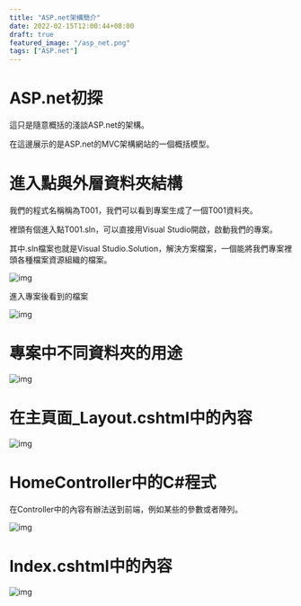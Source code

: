 ```yaml
---
title: "ASP.net架構簡介"
date: 2022-02-15T12:00:44+08:00
draft: true
featured_image: "/asp_net.png"
tags: ["ASP.net"]
---
```


# ASP.net初探
這只是隨意概括的淺談ASP.net的架構。

在這邊展示的是ASP.net的MVC架構網站的一個概括模型。

# 進入點與外層資料夾結構

我們的程式名稱稱為T001，我們可以看到專案生成了一個T001資料夾。

裡頭有個進入點T001.sln，可以直接用Visual Studio開啟，啟動我們的專案。

其中.sln檔案也就是Visual Studio.Solution，解決方案檔案，一個能將我們專案裡頭各種檔案資源組織的檔案。


![img](/blog/public/2022-02-15/1.png)

進入專案後看到的檔案

![img](/blog/public/2022-02-15/2.png)

# 專案中不同資料夾的用途

![img](/blog/public/2022-02-15/3.png)


# 在主頁面_Layout.cshtml中的內容

![img](/blog/public/2022-02-15/4.png)

# HomeController中的C#程式

在Controller中的內容有辦法送到前端，例如某些的參數或者陣列。

![img](/blog/public/2022-02-15/5.png)

# Index.cshtml中的內容

![img](/blog/public/2022-02-15/6.png)